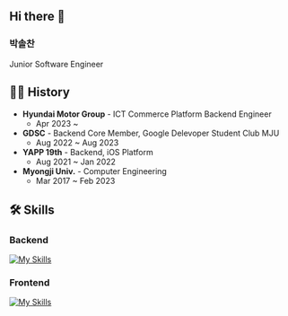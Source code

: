 ## Hi there 👋

### 박솔찬
Junior Software Engineer

## 🧑‍💻 History
- **Hyundai Motor Group** - ICT Commerce Platform Backend Engineer
    - Apr 2023 ~ 
- **GDSC** - Backend Core Member, Google Delevoper Student Club MJU
    - Aug 2022 ~ Aug 2023 
- **YAPP 19th** - Backend, iOS Platform
    - Aug 2021 ~ Jan 2022
- **Myongji Univ.** - Computer Engineering
    - Mar 2017 ~ Feb 2023  

## 🛠 Skills
### Backend
[![My Skills](https://skillicons.dev/icons?i=java,spring,mysql,docker)](https://skillicons.dev)

### Frontend
[![My Skills](https://skillicons.dev/icons?i=ts,react,scss)](https://skillicons.dev)
